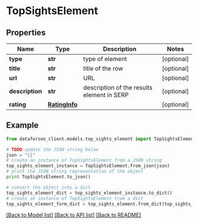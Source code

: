 # TopSightsElement


## Properties

Name | Type | Description | Notes
------------ | ------------- | ------------- | -------------
**type** | **str** | type of element | [optional] 
**title** | **str** | title of the row | [optional] 
**url** | **str** | URL | [optional] 
**description** | **str** | description of the results element in SERP | [optional] 
**rating** | [**RatingInfo**](RatingInfo.md) |  | [optional] 

## Example

```python
from dataforseo_client.models.top_sights_element import TopSightsElement

# TODO update the JSON string below
json = "{}"
# create an instance of TopSightsElement from a JSON string
top_sights_element_instance = TopSightsElement.from_json(json)
# print the JSON string representation of the object
print TopSightsElement.to_json()

# convert the object into a dict
top_sights_element_dict = top_sights_element_instance.to_dict()
# create an instance of TopSightsElement from a dict
top_sights_element_form_dict = top_sights_element.from_dict(top_sights_element_dict)
```
[[Back to Model list]](../README.md#documentation-for-models) [[Back to API list]](../README.md#documentation-for-api-endpoints) [[Back to README]](../README.md)


